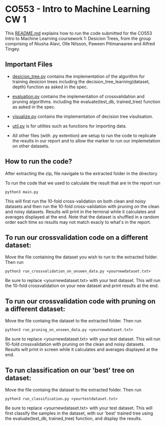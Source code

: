 # CO553 - Intro to Machine Learning CW 1

This [README.md](https://github.com/paweenpit/CO553-Intro-to-ML-CW1/blob/master/README.md) explains how to run the code submitted for the CO553 Intro to Machine Learning coursework 1: Desicion Trees, from the group comprising of Niusha Alavi, Olle Nilsson, Paween Pitimanaaree and Alfred Tingey.

## Important Files

- [desicion_tree.py](https://github.com/paweenpit/CO553-Intro-to-ML-CW1/blob/master/decision_tree.py) contains the implementation of the algorithm for training desicion trees including the decision_tree_learning(dataset, depth) function as asked in the spec.

- [evaluation.py](https://github.com/paweenpit/CO553-Intro-to-ML-CW1/blob/master/evaluation.py) contains the implementation of crossvalidation and pruning algorithms. including the evaluate(test_db, trained_tree) function as asked in the spec.

- [visualize.py](https://github.com/paweenpit/CO553-Intro-to-ML-CW1/blob/master/visualize.py) contains the implementation of decision tree visulisation.

- [util.py](https://github.com/paweenpit/CO553-Intro-to-ML-CW1/blob/master/util.py) is for utilites such as functions for importing data.

- All other files (with .py extention) are setup to run the code to replicate the results in our report and to allow the marker to run our implemetation on other datasets.

## How to run the code?

After extracting the zip, file navigate to the extracted folder in the directory

To run the code that we used to calculate the result that are in the report run

```
python3 main.py 
```

This will first run the 10-fold cross-validation on both clean and noisy datasets and then run the 10-fold cross-validation with pruning on the clean and noisy datasets. Results will print in the terminal while it calculates and averages displayed at the end. Note that the dataset is shuffled in a random order each time so results may not match exacly to what's in the report.


## To run our crossvalidation code on a different dataset:

Move the file containing the dataset you wish to run to the extracted folder. Then run

```
python3 run_crossvalidation_on_unseen_data.py <yournewdataset.txt>
```

Be sure to replace <yournewdataset.txt> with your test dataset. This will run the 10-fold crossvalidation on your new dataset and print results at the end.


## To run our crossvalidation code with pruning on a different dataset:

Move the file containg the dataset to the extracted folder. Then run

```
python3 run_pruning_on_unseen_data.py <yournewdataset.txt>
```

Be sure to replace <yournewdataset.txt> with your test dataset. This will run 10-fold crossvalidation with pruning on the clean and noisy datasets. Results will print in screen while it calculates and averages displayed at the end.


## To run classification on our 'best' tree on dataset:

Move the file containg the dataset to the extracted folder. Then run

```
python3 run_classification.py <yourtestdataset.txt>
```

Be sure to replace <yournewdataset.txt> with your test dataset. This will first classify the samples in the dataset, with our 'best' trained tree using the evaluate(test_db, trained_tree) function, and display the results.